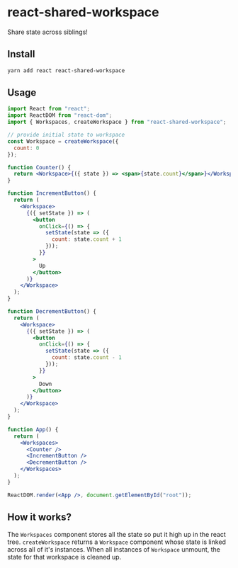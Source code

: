 # react-shared-workspace

Share state across siblings!

## Install

```bash
yarn add react react-shared-workspace
```

## Usage

```jsx
import React from "react";
import ReactDOM from "react-dom";
import { Workspaces, createWorkspace } from "react-shared-workspace";

// provide initial state to workspace
const Workspace = createWorkspace({
  count: 0
});

function Counter() {
  return <Workspace>{({ state }) => <span>{state.count}</span>}</Workspace>;
}

function IncrementButton() {
  return (
    <Workspace>
      {({ setState }) => (
        <button
          onClick={() => {
            setState(state => ({
              count: state.count + 1
            }));
          }}
        >
          Up
        </button>
      )}
    </Workspace>
  );
}

function DecrementButton() {
  return (
    <Workspace>
      {({ setState }) => (
        <button
          onClick={() => {
            setState(state => ({
              count: state.count - 1
            }));
          }}
        >
          Down
        </button>
      )}
    </Workspace>
  );
}

function App() {
  return (
    <Workspaces>
      <Counter />
      <IncrementButton />
      <DecrementButton />
    </Workspaces>
  );
}

ReactDOM.render(<App />, document.getElementById("root"));
```

## How it works?

The `Workspaces` component stores all the state so put it high up in the react tree. `createWorkspace` returns a `Workspace` component whose state is linked across all of it's instances. When all instances of `Workspace` unmount, the state for that workspace is cleaned up.
